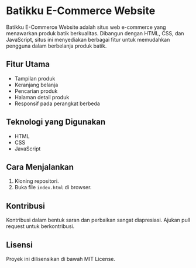 # Batikku E-Commerce Website

Batikku E-Commerce Website adalah situs web e-commerce yang menawarkan produk batik berkualitas. Dibangun dengan HTML, CSS, dan JavaScript, situs ini menyediakan berbagai fitur untuk memudahkan pengguna dalam berbelanja produk batik.

## Fitur Utama
- Tampilan produk
- Keranjang belanja
- Pencarian produk
- Halaman detail produk
- Responsif pada perangkat berbeda

## Teknologi yang Digunakan
- HTML
- CSS
- JavaScript

## Cara Menjalankan
1. Kloning repositori.
2. Buka file `index.html` di browser.

## Kontribusi
Kontribusi dalam bentuk saran dan perbaikan sangat diapresiasi. Ajukan pull request untuk berkontribusi.

## Lisensi
Proyek ini dilisensikan di bawah MIT License.
